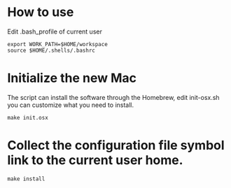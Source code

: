# How to use

Edit .bash_profile of current user

```
export WORK_PATH=$HOME/workspace
source $HOME/.shells/.bashrc
```

# Initialize the new Mac

The script can install the software through the Homebrew, edit init-osx.sh you can customize what you need to install.

```
make init.osx
```

# Collect the configuration file symbol link to the current user home.

```
make install
```
